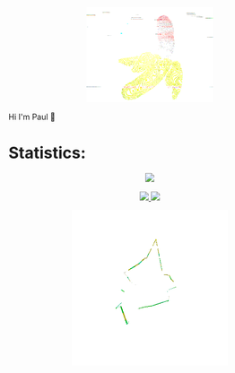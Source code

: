 <p align="center">
  <img width="45%" src="./assets/images/banana.gif" alt="" />
</p>

Hi I'm Paul 👋

# Statistics:
<!-- <p align="center">
  <img width="60%" src="./assets/images/stats.gif" alt="" />
</p> -->
<p align="center">
  <a href="https://wakatime.com/@pauldev">
    <img src="https://github-readme-stats.vercel.app/api/wakatime?username=pauldev&show_icons=true&theme=dark"/>
  </a>
</p>
<p align="center">
  <a href="#">
    <img src="https://github-readme-stats.vercel.app/api/top-langs/?username=pauldev20&theme=dark"/>
  </a>
  <a href="#">
    <img src="https://github-readme-stats.vercel.app/api?username=pauldev20&theme=dark&line_height=40"/>
  </a>
</p>

<p align="center">
  <img width="55%" src="./assets/images/cube.gif" alt="" />
</p>

<!--
[![Top Langs](https://github-readme-stats.vercel.app/api/top-langs/?username=pauldev20&theme=dark)](https://github.com/anuraghazra/github-readme-stats)
[![Anurag's GitHub stats](https://github-readme-stats.vercel.app/api?username=pauldev20&theme=dark&line_height=40)](https://github.com/anuraghazra/github-readme-stats)
**pauldev20/pauldev20** is a ✨ _special_ ✨ repository because its `README.md` (this file) appears on your GitHub profile.

Here are some ideas to get you started:

- 🔭 I’m currently working on ...
- 🌱 I’m currently learning ...
- 👯 I’m looking to collaborate on ...
- 🤔 I’m looking for help with ...
- 💬 Ask me about ...
- 📫 How to reach me: ...
- 😄 Pronouns: ...
- ⚡ Fun fact: ...

<img src="https://github-readme-streak-stats.herokuapp.com?user=pauldev20&theme=dark&date_format=M%20j%5B%2C%20Y%5D"/>
<img src="https://github-readme-stats.vercel.app/api?username=pauldev20&theme=dark&line_height=40">
<div style="width:100%">
  <div style="float:left;">
    <img width="40%" src="./assets/images/graph.gif" alt="" />
  </div>
  <div style="float:right;">
    <img width="40%" src="./assets/images/cube.gif" alt="" />
  </div>
</div>


-->
